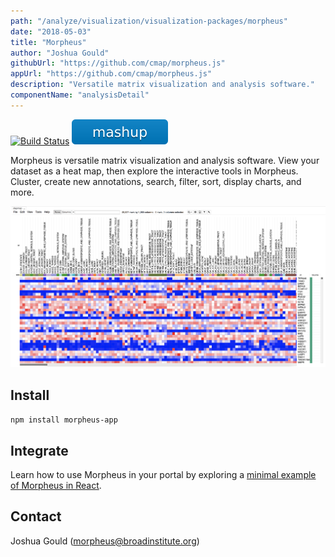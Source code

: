 ```yaml
---
path: "/analyze/visualization/visualization-packages/morpheus"
date: "2018-05-03"
title: "Morpheus"
author: "Joshua Gould"
githubUrl: "https://github.com/cmap/morpheus.js"
appUrl: "https://github.com/cmap/morpheus.js"
description: "Versatile matrix visualization and analysis software."
componentName: "analysisDetail"
---
```


[![Build Status](https://travis-ci.org/cmap/morpheus.js.svg?branch=master)](https://travis-ci.org/cmap/morpheus.js)
[![Mashup](../../_images/mashup.svg)](https://github.com/eweitz/morpheus.js-react/blob/master/README.md#morpheusjs-in-react)

Morpheus is versatile matrix visualization and analysis software. View your dataset as a heat map, then explore the interactive tools in Morpheus. Cluster, create new annotations, search, filter, sort, display charts, and more.

[![Morpheus](../../_images/visualization/morpheus.png)](https://software.broadinstitute.org/morpheus)

## Install
`npm install morpheus-app`

## Integrate
Learn how to use Morpheus in your portal by exploring a [minimal example of Morpheus in React](https://github.com/eweitz/morpheus.js-react/blob/master/README.md#morpheusjs-in-react).

## Contact
Joshua Gould ([morpheus@broadinstitute.org](mailto:morpheus@broadinstitute.org))
